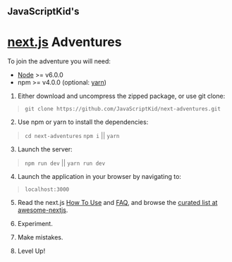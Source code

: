 ## JavaScriptKid's
# [next.js](https://github.com/zeit/next.js) Adventures

To join the adventure you will need:

*   [Node](https://nodejs.org) >= v6.0.0
*   npm >= v4.0.0 (optional: [yarn](https://yarnpkg.com))

1. Either download and uncompress the zipped package, or use git clone:

>`git clone https://github.com/JavaScriptKid/next-adventures.git`

2. Use npm or yarn to install the dependencies:

>`cd next-adventures`
>`npm i` || `yarn`

3. Launch the server:

>`npm run dev` || `yarn run dev`

4. Launch the application in your browser by navigating to:

>`localhost:3000`

5. Read the next.js [How To Use](https://github.com/zeit/next.js#how-to-use) and [FAQ](https://github.com/zeit/next.js#faq), and browse the [curated list at awesome-nextjs](https://github.com/unicodeveloper/awesome-nextjs).

6. Experiment.

7. Make mistakes.

8. Level Up!
